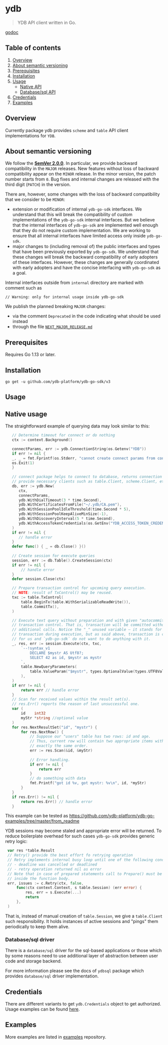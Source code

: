 # ydb

> YDB API client written in Go.

[godoc](https://godoc.org/github.com/ydb-platform/ydb-go-sdk/v3/)

## Table of contents
1. [Overview](#Overview)
2. [About semantic versioning](#SemVer)
3. [Prerequisites](#Prerequisites)
4. [Installation](#Install)
5. [Usage](#Usage)
    * [Native API](#Native)
    * [Database/sql API](#database-sql)
6. [Credentials](#Credentials)
7. [Examples](#examples)

## Overview <a name="Overview"></a>

Currently package ydb provides `scheme` and `table` API client implementations for `YDB`.

## About semantic versioning <a name="SemVer"></a>

We follow the **[SemVer 2.0.0](https://semver.org)**. In particular, we provide backward compatibility in the `MAJOR` releases. New features without loss of backward compatibility appear on the `MINOR` release. In the minor version, the patch number starts from `0`. Bug fixes and internal changes are released with the third digit (`PATCH`) in the version.

There are, however, some changes with the loss of backward compatibility that we consider to be `MINOR`:
* extension or modification of internal `ydb-go-sdk` interfaces. We understand that this will break the compatibility of custom implementations of the `ydb-go-sdk` internal interfaces. But we believe that the internal interfaces of `ydb-go-sdk` are implemented well enough that they do not require custom implementation. We are working to ensure that all internal interfaces have limited access only inside `ydb-go-sdk`.
* major changes to (including removal of) the public interfaces and types that have been previously exported by `ydb-go-sdk`. We understand that these changes will break the backward compatibility of early adopters of these interfaces. However, these changes are generally coordinated with early adopters and have the concise interfacing with `ydb-go-sdk` as a goal.

Internal interfaces outside from `internal` directory are marked with comment such as
```
// Warning: only for internal usage inside ydb-go-sdk
```

We publish the planned breaking `MAJOR` changes:
* via the comment `Deprecated` in the code indicating what should be used instead
* through the file [`NEXT_MAJOR_RELEASE.md`](#NEXT_MAJOR_RELEASE.md)

## Prerequisites <a name="Prerequisites"></a>

Requires Go 1.13 or later.

## Installation <a name="Installation"></a>

```
go get -u github.com/ydb-platform/ydb-go-sdk/v3
```

## Usage <a name="Usage"></a>

## Native usage <a name="Native"></a>

The straightforward example of querying data may look similar to this:

```go
   // Determine timeout for connect or do nothing
   ctx := context.Background()

   connectParams, err := ydb.ConnectionString(os.Getenv("YDB"))
   if err != nil {
   _, _ = fmt.Fprintf(os.Stderr, "cannot create connect params from connection string env['YDB'] = '%s': %v\n", os.Getenv("YDB"), err)
   os.Exit(1)
   }
   
   // connect package helps to connect to database, returns connection object which
   // provide necessary clients such as table.Client, scheme.Client, etc.
   db, err := ydb.New(
      ctx,
      connectParams,
      ydb.WithDialTimeout(3 * time.Second),
      ydb.WithCertificatesFromFile("~/.ydb/CA.pem"),
      ydb.WithSessionPoolIdleThreshold(time.Second * 5),
      ydb.WithSessionPoolKeepAliveMinSize(-1),
      ydb.WithDiscoveryInterval(5 * time.Second),
      ydb.WithAccessTokenCredentials(os.GetEnv("YDB_ACCESS_TOKEN_CREDENTIALS")),
   )
   if err != nil {
      // handle error
   }
   defer func() { _ = db.Close() }()
   
   // Create session for execute queries
   session, err := db.Table().CreateSession(ctx)
   if err != nil {
       // handle error
   }
   defer session.Close(ctx)

   // Prepare transaction control for upcoming query execution.
   // NOTE: result of TxControl() may be reused.
   txc := table.TxControl(
       table.BeginTx(table.WithSerializableReadWrite()),
       table.CommitTx(),
   )

   // Execute text query without preparation and with given "autocommit"
   // transaction control. That is, transaction will be committed without
   // additional calls. Notice the "_" unused variable – it stands for created
   // transaction during execution, but as said above, transaction is committed
   // for us and `ydb-go-sdk` do not want to do anything with it.
   _, res, err := session.Execute(ctx, txc,
       `--!syntax_v1
           DECLARE $mystr AS Utf8?;
           SELECT 42 as id, $mystr as mystr
       `,
       table.NewQueryParameters(
           table.ValueParam("$mystr", types.OptionalValue(types.UTF8Value("test"))),
       ),
   )
   if err != nil {
       return err // handle error
   }
   // Scan for received values within the result set(s).
   // res.Err() reports the reason of last unsuccessful one.
   var (
       id    int32
       myStr *string //optional value
   )
   for res.NextResultSet("id", "mystr") {
       for res.NextRow() {
           // Suppose our "users" table has two rows: id and age.
           // Thus, current row will contain two appropriate items with
           // exactly the same order.
           err := res.Scan(&id, &myStr)
   
           // Error handling.
           if err != nil {
               return err
           }
           // do something with data
           fmt.Printf("got id %v, got mystr: %v\n", id, *myStr)
       }
   }
   if res.Err() != nil {
       return res.Err() // handle error
   }
```

This example can be tested as https://github.com/ydb-platform/ydb-go-examples/tree/master/from_readme

YDB sessions may become staled and appropriate error will be returned. To
reduce boilerplate overhead for such cases `ydb-go-sdk` provides generic retry logic:

```go
 var res *table.Result
 // Retry() provide the best effort fo retrying operation
 // Retry implements internal busy loop until one of the following conditions occurs:
 // - deadline was cancelled or deadlined
 // - retry operation returned nil as error
 // Note that in case of prepared statements call to Prepare() must be made
 // inside the function body.
 err, issues := c.Retry(ctx, false,
     func(ctx context.Context, s table.Session) (err error) {
         res, err = s.Execute(...)
         return
     },
 )
```

That is, instead of manual creation of `table.Session`, we give a
`table.Client` such responsibility. It holds instances of active sessions and
"pings" them periodically to keep them alive.

### Database/sql driver <a name="database-sql"></a>

There is a `database/sql` driver for the sql-based applications or those which
by some reasons need to use additional layer of abstraction between user code
and storage backend.

For more information please see the docs of `ydbsql` package which provides
`database/sql` driver implementation.

## Credentials <a name="Credentials"></a>

There are different variants to get `ydb.Credentials` object to get authorized.
Usage examples can be found [here](https://github.com/ydb-platform/ydb-go-examples/tree/master/auth).

## Examples <a name="examples"></a>

More examples are listed in [examples](https://github.com/ydb-platform/ydb-go-examples) repository.

